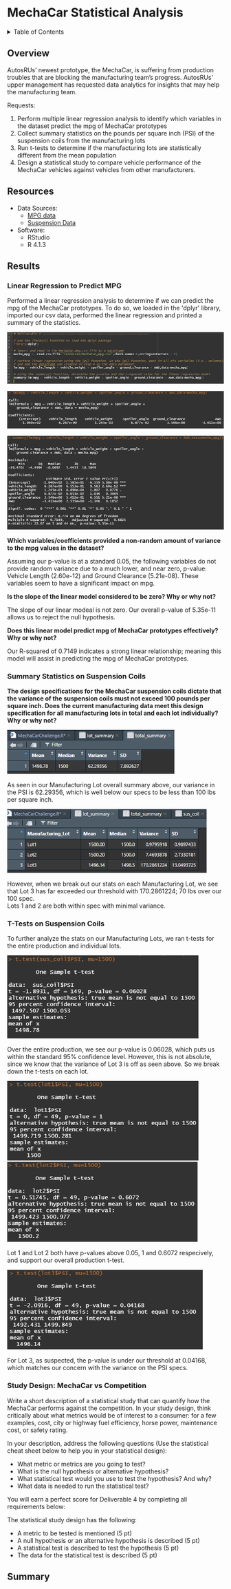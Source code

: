 # MechaCar Statistical Analysis

<details><summary>Table of Contents</summary>
<p>

1. [Overview](https://github.com/catsdata/MechaCar_Statistical_Analysis#overview)
2. [Resources](https://github.com/catsdata/MechaCar_Statistical_Analysis#resources)
3. [Results](https://github.com/catsdata/MechaCar_Statistical_Analysis#results)
    - [Linear Regression](https://github.com/catsdata/MechaCar_Statistical_Analysis#linear-regression-to-predict-mpg)
    - [Summary Statistics](https://github.com/catsdata/MechaCar_Statistical_Analysis#summary-statistics-on-suspension-coils)
    - [T-Tests](https://github.com/catsdata/MechaCar_Statistical_Analysis#t-tests-on-suspension-coils)
    - [Study Design](https://github.com/catsdata/MechaCar_Statistical_Analysis#study-design-mechacar-vs-competition)
4. [Summary](https://github.com/catsdata/MechaCar_Statistical_Analysis#summary)

</p>
</details>

## Overview

AutosRUs’ newest prototype, the MechaCar, is suffering from production troubles that are blocking the manufacturing team’s progress. AutosRUs’ upper management has requested data analytics for insights that may help the manufacturing team.

Requests:  
1. Perform multiple linear regression analysis to identify which variables in the dataset predict the mpg of MechaCar prototypes
2. Collect summary statistics on the pounds per square inch (PSI) of the suspension coils from the manufacturing lots
3. Run t-tests to determine if the manufacturing lots are statistically different from the mean population
4. Design a statistical study to compare vehicle performance of the MechaCar vehicles against vehicles from other manufacturers. 


## Resources

- Data Sources: 
    - [MPG data](https://github.com/catsdata/MechaCar_Statistical_Analysis/blob/main/Resources/MechaCar_mpg.csv)
    - [Suspension Data](https://github.com/catsdata/MechaCar_Statistical_Analysis/blob/main/Resources/Suspension_Coil.csv)
- Software:  
    - RStudio
    - R 4.1.3


## Results

### Linear Regression to Predict MPG

Performed a linear regression analysis to determine if we can predict the mpg of the MechaCar prototypes.  To do so, we loaded in the 'dplyr' library, imported our csv data, performed the linear regression and printed a summary of the statistics.

![Code](https://github.com/catsdata/MechaCar_Statistical_Analysis/blob/main/Images/Del1_1.PNG)

![Linear Regression](https://github.com/catsdata/MechaCar_Statistical_Analysis/blob/main/Images/Del1_2.PNG)

![Summary](https://github.com/catsdata/MechaCar_Statistical_Analysis/blob/main/Images/Del1_3.PNG)

**Which variables/coefficients provided a non-random amount of variance to the mpg values in the dataset?**

Assuming our p-value is at a standard 0.05, the following variables do not provide random variance due to a much lower, and near zero, p-value: Vehicle Length (2.60e-12) and Ground Clearance (5.21e-08).  These variables seem to have a significant impact on mpg.

**Is the slope of the linear model considered to be zero? Why or why not?**

The slope of our linear modeal is not zero.  Our overall p-value of 5.35e-11 allows us to reject the null hypothesis.

**Does this linear model predict mpg of MechaCar prototypes effectively? Why or why not?**

Our R-squared of 0.7149 indicates a strong linear relationship; meaning this model will assist in predicting the mpg of MechaCar prototypes.


### Summary Statistics on Suspension Coils

**The design specifications for the MechaCar suspension coils dictate that the variance of the suspension coils must not exceed 100 pounds per square inch. Does the current manufacturing data meet this design specification for all manufacturing lots in total and each lot individually? Why or why not?**

![Overall](https://github.com/catsdata/MechaCar_Statistical_Analysis/blob/main/Images/Del2_2.PNG)

As seen in our Manufacturing Lot overall summary above, our variance in the PSI is 62.29356, which is well below our specs to be less than 100 lbs per square inch.

![Lots](https://github.com/catsdata/MechaCar_Statistical_Analysis/blob/main/Images/Del2_1.PNG)

However, when we break out our stats on each Manufacturing Lot, we see that Lot 3 has far exceeded our threshold with 170.2861224; 70 lbs over our 100 spec.   
Lots 1 and 2 are both within spec with minimal variance.

### T-Tests on Suspension Coils

To further analyze the stats on our Manufacturing Lots, we ran t-tests for the entire production and individual lots.  

![Overall](https://github.com/catsdata/MechaCar_Statistical_Analysis/blob/main/Images/Del3_2.PNG)

Over the entire production, we see our p-value is 0.06028, which puts us within the standard 95% confidence level.  However, this is not absolute, since we know that the variance of Lot 3 is off as seen above.   So we break down the t-tests on each lot.

![Lot1](https://github.com/catsdata/MechaCar_Statistical_Analysis/blob/main/Images/Del3_3.PNG)
![Lot2](https://github.com/catsdata/MechaCar_Statistical_Analysis/blob/main/Images/Del3_4.PNG)

Lot 1 and Lot 2 both have p-values above 0.05, 1 and 0.6072 respecively, and support our overall production t-test.

![Lot3](https://github.com/catsdata/MechaCar_Statistical_Analysis/blob/main/Images/Del3_5.PNG)

For Lot 3, as suspected, the p-value is under our threshold at 0.04168, which matches our concern with the variance on the PSI specs.

### Study Design: MechaCar vs Competition

Write a short description of a statistical study that can quantify how the MechaCar performs against the competition. In your study design, think critically about what metrics would be of interest to a consumer: for a few examples, cost, city or highway fuel efficiency, horse power, maintenance cost, or safety rating.

In your description, address the following questions (Use the statistical cheat sheet below to help you in your statistical design):
- What metric or metrics are you going to test?
- What is the null hypothesis or alternative hypothesis?
- What statistical test would you use to test the hypothesis? And why?
- What data is needed to run the statistical test?

You will earn a perfect score for Deliverable 4 by completing all requirements below:

The statistical study design has the following:
- A metric to be tested is mentioned (5 pt)
- A null hypothesis or an alternative hypothesis is described (5 pt)
- A statistical test is described to test the hypothesis (5 pt)
- The data for the statistical test is described (5 pt)

## Summary

